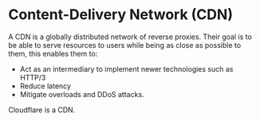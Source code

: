 # Content-Delivery Network (CDN)
A CDN is a globally distributed network of reverse proxies. Their goal is to be able to serve resources to users while being as close as possible to them, this enables them to:

* Act as an intermediary to implement newer technologies such as HTTP/3
* Reduce latency
* Mitigate overloads and DDoS attacks.

Cloudflare is a CDN.
